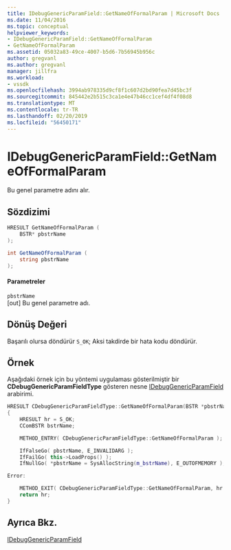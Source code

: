 ```yaml
---
title: IDebugGenericParamField::GetNameOfFormalParam | Microsoft Docs
ms.date: 11/04/2016
ms.topic: conceptual
helpviewer_keywords:
- IDebugGenericParamField::GetNameOfFormalParam
- GetNameOfFormalParam
ms.assetid: 05032a83-49ce-4007-b5d6-7b56945b956c
author: gregvanl
ms.author: gregvanl
manager: jillfra
ms.workload:
- vssdk
ms.openlocfilehash: 3994ab978335d9cf8f1c607d2bd90fea7d45bc3f
ms.sourcegitcommit: 845442e2b515c3ca1e4e47b46cc1cef4df4f08d8
ms.translationtype: MT
ms.contentlocale: tr-TR
ms.lasthandoff: 02/20/2019
ms.locfileid: "56450171"
---
```

# <a name="idebuggenericparamfieldgetnameofformalparam"></a>IDebugGenericParamField::GetNameOfFormalParam
Bu genel parametre adını alır.

## <a name="syntax"></a>Sözdizimi

```cpp
HRESULT GetNameOfFormalParam (
    BSTR* pbstrName
);
```

```csharp
int GetNameOfFormalParam (
    string pbstrName
);
```

#### <a name="parameters"></a>Parametreler
`pbstrName`  
[out] Bu genel parametre adı.

## <a name="return-value"></a>Dönüş Değeri
Başarılı olursa döndürür `S_OK`; Aksi takdirde bir hata kodu döndürür.

## <a name="example"></a>Örnek
Aşağıdaki örnek için bu yöntemi uygulaması gösterilmiştir bir **CDebugGenericParamFieldType** gösteren nesne [IDebugGenericParamField](../../../extensibility/debugger/reference/idebuggenericparamfield.md) arabirimi.

```cpp
HRESULT CDebugGenericParamFieldType::GetNameOfFormalParam(BSTR *pbstrName)
{
    HRESULT hr = S_OK;
    CComBSTR bstrName;

    METHOD_ENTRY( CDebugGenericParamFieldType::GetNameOfFormalParam );

    IfFalseGo( pbstrName, E_INVALIDARG );
    IfFailGo( this->LoadProps() );
    IfNullGo( *pbstrName = SysAllocString(m_bstrName), E_OUTOFMEMORY );

Error:

    METHOD_EXIT( CDebugGenericParamFieldType::GetNameOfFormalParam, hr );
    return hr;
}
```

## <a name="see-also"></a>Ayrıca Bkz.
[IDebugGenericParamField](../../../extensibility/debugger/reference/idebuggenericparamfield.md)
